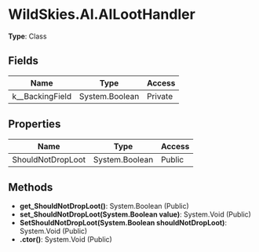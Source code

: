 ﻿# WildSkies.AI.AILootHandler

**Type**: Class

## Fields

| Name | Type | Access |
|------|------|--------|
| <ShouldNotDropLoot>k__BackingField | System.Boolean | Private |

## Properties

| Name | Type | Access |
|------|------|--------|
| ShouldNotDropLoot | System.Boolean | Public |

## Methods

- **get_ShouldNotDropLoot()**: System.Boolean (Public)
- **set_ShouldNotDropLoot(System.Boolean value)**: System.Void (Public)
- **SetShouldNotDropLoot(System.Boolean shouldNotDropLoot)**: System.Void (Public)
- **.ctor()**: System.Void (Public)

